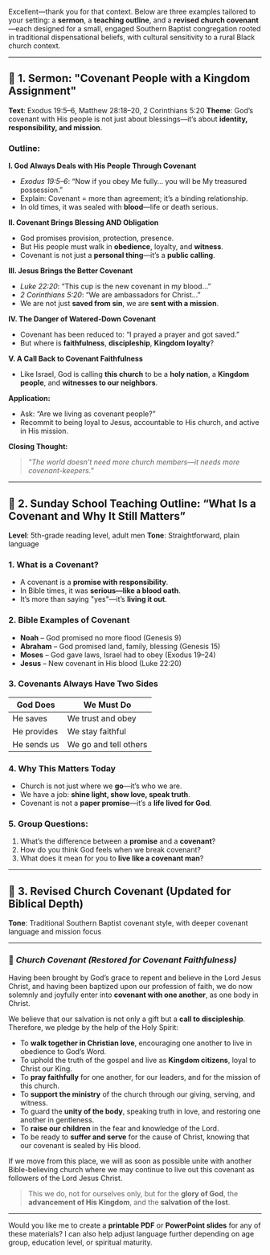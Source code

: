 Excellent—thank you for that context. Below are three examples tailored to your setting: a **sermon**, a **teaching outline**, and a **revised church covenant**—each designed for a small, engaged Southern Baptist congregation rooted in traditional dispensational beliefs, with cultural sensitivity to a rural Black church context.

---

## 🔹 1. **Sermon: "Covenant People with a Kingdom Assignment"**

**Text**: Exodus 19:5–6, Matthew 28:18–20, 2 Corinthians 5:20
**Theme**: God’s covenant with His people is not just about blessings—it’s about **identity, responsibility, and mission**.

### Outline:

**I. God Always Deals with His People Through Covenant**

* *Exodus 19:5–6*: “Now if you obey Me fully… you will be My treasured possession.”
* Explain: Covenant = more than agreement; it’s a binding relationship.
* In old times, it was sealed with **blood**—life or death serious.

**II. Covenant Brings Blessing AND Obligation**

* God promises provision, protection, presence.
* But His people must walk in **obedience**, loyalty, and **witness**.
* Covenant is not just a **personal thing**—it’s a **public calling**.

**III. Jesus Brings the Better Covenant**

* *Luke 22:20*: “This cup is the new covenant in my blood…”
* *2 Corinthians 5:20*: “We are ambassadors for Christ…”
* We are not just **saved from sin**, we are **sent with a mission**.

**IV. The Danger of Watered-Down Covenant**

* Covenant has been reduced to: “I prayed a prayer and got saved.”
* But where is **faithfulness**, **discipleship**, **Kingdom loyalty**?

**V. A Call Back to Covenant Faithfulness**

* Like Israel, God is calling **this church** to be a **holy nation**, a **Kingdom people**, and **witnesses to our neighbors**.

**Application:**

* Ask: “Are we living as covenant people?”
* Recommit to being loyal to Jesus, accountable to His church, and active in His mission.

**Closing Thought:**

> *"The world doesn’t need more church members—it needs more covenant-keepers."*

---

## 🔹 2. **Sunday School Teaching Outline: “What Is a Covenant and Why It Still Matters”**

**Level**: 5th-grade reading level, adult men
**Tone**: Straightforward, plain language

### 1. What is a Covenant?

* A covenant is a **promise with responsibility**.
* In Bible times, it was **serious—like a blood oath**.
* It’s more than saying "yes"—it’s **living it out**.

### 2. Bible Examples of Covenant

* **Noah** – God promised no more flood (Genesis 9)
* **Abraham** – God promised land, family, blessing (Genesis 15)
* **Moses** – God gave laws, Israel had to obey (Exodus 19–24)
* **Jesus** – New covenant in His blood (Luke 22:20)

### 3. Covenants Always Have Two Sides

| God Does    | We Must Do            |
| ----------- | --------------------- |
| He saves    | We trust and obey     |
| He provides | We stay faithful      |
| He sends us | We go and tell others |

### 4. Why This Matters Today

* Church is not just where we **go**—it’s who we are.
* We have a job: **shine light, show love, speak truth**.
* Covenant is not a **paper promise**—it’s a **life lived for God**.

### 5. Group Questions:

1. What’s the difference between a **promise** and a **covenant**?
2. How do you think God feels when we break covenant?
3. What does it mean for you to **live like a covenant man**?

---

## 🔹 3. **Revised Church Covenant (Updated for Biblical Depth)**

**Tone**: Traditional Southern Baptist covenant style, with deeper covenant language and mission focus

---

### 📜 *Church Covenant (Restored for Covenant Faithfulness)*

Having been brought by God’s grace to repent and believe in the Lord Jesus Christ, and having been baptized upon our profession of faith, we do now solemnly and joyfully enter into **covenant with one another**, as one body in Christ.

We believe that our salvation is not only a gift but a **call to discipleship**. Therefore, we pledge by the help of the Holy Spirit:

* To **walk together in Christian love**, encouraging one another to live in obedience to God’s Word.
* To uphold the truth of the gospel and live as **Kingdom citizens**, loyal to Christ our King.
* To **pray faithfully** for one another, for our leaders, and for the mission of this church.
* To **support the ministry** of the church through our giving, serving, and witness.
* To guard the **unity of the body**, speaking truth in love, and restoring one another in gentleness.
* To **raise our children** in the fear and knowledge of the Lord.
* To be ready to **suffer and serve** for the cause of Christ, knowing that our covenant is sealed by His blood.

If we move from this place, we will as soon as possible unite with another Bible-believing church where we may continue to live out this covenant as followers of the Lord Jesus Christ.

> This we do, not for ourselves only, but for the **glory of God**, the **advancement of His Kingdom**, and the **salvation of the lost**.

---

Would you like me to create a **printable PDF** or **PowerPoint slides** for any of these materials? I can also help adjust language further depending on age group, education level, or spiritual maturity.

